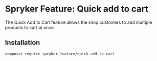 # Spryker Feature: Quick add to cart

The Quick Add to Cart feature allows the shop customers to add multiple products to cart at once.

## Installation

```
composer require spryker-feature/quick-add-to-cart
```
